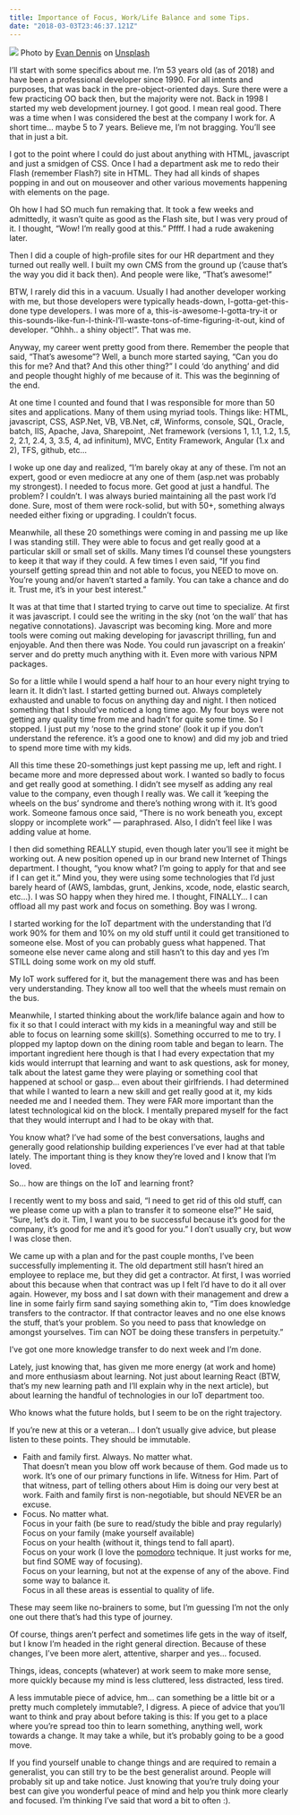 ```yaml
---
title: Importance of Focus, Work/Life Balance and some Tips.
date: "2018-03-03T23:46:37.121Z"
---
```

![](https://cdn-images-1.medium.com/max/1280/0*5Dx0ccSNf9TcUePX.)
<span class="figcaption_hack">Photo by [Evan
Dennis](https://unsplash.com/@evan__bray?utm_source=medium&utm_medium=referral)
on [Unsplash](https://unsplash.com/?utm_source=medium&utm_medium=referral)</span>

I’ll start with some specifics about me. I’m 53 years old (as of 2018) and have
been a professional developer since 1990. For all intents and purposes, that was
back in the pre-object-oriented days. Sure there were a few practicing OO back
then, but the majority were not. Back in 1998 I started my web development
journey. I got good. I mean real good. There was a time when I was considered
the best at the company I work for. A short time… maybe 5 to 7 years. Believe
me, I’m not bragging. You’ll see that in just a bit.

I got to the point where I could do just about anything with HTML, javascript
and just a smidgen of CSS. Once I had a department ask me to redo their Flash
(remember Flash?) site in HTML. They had all kinds of shapes popping in and out
on mouseover and other various movements happening with elements on the page.

Oh how I had SO much fun remaking that. It took a few weeks and admittedly, it
wasn’t quite as good as the Flash site, but I was very proud of it. I thought,
“Wow! I’m really good at this.” Pffff. I had a rude awakening later.

Then I did a couple of high-profile sites for our HR department and they turned
out really well. I built my own CMS from the ground up (’cause that’s the way
you did it back then). And people were like, “That’s awesome!”

BTW, I rarely did this in a vacuum. Usually I had another developer working with
me, but those developers were typically heads-down, I-gotta-get-this-done type
developers. I was more of a, this-is-awesome-I-gotta-try-it or
this-sounds-like-fun-I-think-I’ll-waste-tons-of-time-figuring-it-out, kind of
developer. “Ohhh.. a shiny object!”. That was me.

Anyway, my career went pretty good from there. Remember the people that said,
“That’s awesome”? Well, a bunch more started saying, “Can you do this for me?
And that? And this other thing?” I could ‘do anything’ and did and people
thought highly of me because of it. This was the beginning of the end.

At one time I counted and found that I was responsible for more than 50 sites
and applications. Many of them using myriad tools. Things like: HTML,
javascript, CSS, ASP.Net, VB, VB.Net, c#, Winforms, console, SQL, Oracle, batch,
IIS, Apache, Java, Sharepoint, .Net framework (versions 1, 1.1, 1.2, 1.5, 2,
2.1, 2.4, 3, 3.5, 4, ad infinitum), MVC, Entity Framework, Angular (1.x and 2),
TFS, github, etc...

I woke up one day and realized, “I’m barely okay at any of these. I’m not an
expert, good or even mediocre at any one of them (asp.net was probably my
strongest). I needed to focus more. Get good at just a handful. The problem? I
couldn’t. I was always buried maintaining all the past work I’d done. Sure, most
of them were rock-solid, but with 50+, something always needed either fixing or
upgrading. I couldn’t focus.

Meanwhile, all these 20 somethings were coming in and passing me up like I was
standing still. They were able to focus and get really good at a particular
skill or small set of skills. Many times I’d counsel these youngsters to keep it
that way if they could. A few times I even said, “If you find yourself getting
spread thin and not able to focus, you NEED to move on. You’re young and/or
haven’t started a family. You can take a chance and do it. Trust me, it’s in
your best interest.”

It was at that time that I started trying to carve out time to specialize. At
first it was javascript. I could see the writing in the sky (not ‘on the wall’
that has negative connotations). Javascript was becoming king. More and more
tools were coming out making developing for javascript thrilling, fun and
enjoyable. And then there was Node. You could run javascript on a freakin’
server and do pretty much anything with it. Even more with various NPM packages.

So for a little while I would spend a half hour to an hour every night trying to
learn it. It didn’t last. I started getting burned out. Always completely
exhausted and unable to focus on anything day and night. I then noticed
something that I should’ve noticed a long time ago. My four boys were not
getting any quality time from me and hadn’t for quite some time. So I stopped. I
just put my ‘nose to the grind stone’ (look it up if you don’t understand the
reference. it’s a good one to know) and did my job and tried to spend more time
with my kids.

All this time these 20-somethings just kept passing me up, left and right. I
became more and more depressed about work. I wanted so badly to focus and get
really good at something. I didn’t see myself as adding any real value to the
company, even though I really was. We call it ‘keeping the wheels on the bus’
syndrome and there’s nothing wrong with it. It’s good work. Someone famous once
said, “There is no work beneath you, except sloppy or incomplete work” —
paraphrased. Also, I didn’t feel like I was adding value at home.

I then did something REALLY stupid, even though later you’ll see it might be
working out. A new position opened up in our brand new Internet of Things
department. I thought, “you know what? I’m going to apply for that and see if I
can get it.” Mind you, they were using some technologies that I’d just barely
heard of (AWS, lambdas, grunt, Jenkins, xcode, node, elastic search, etc…). I
was SO happy when they hired me. I thought, FINALLY… I can offload all my past
work and focus on something. Boy was I wrong.

I started working for the IoT department with the understanding that I’d work
90% for them and 10% on my old stuff until it could get transitioned to someone
else. Most of you can probably guess what happened. That someone else never came
along and still hasn’t to this day and yes I’m STILL doing some work on my old
stuff.

My IoT work suffered for it, but the management there was and has been very
understanding. They know all too well that the wheels must remain on the bus.

Meanwhile, I started thinking about the work/life balance again and how to fix
it so that I could interact with my kids in a meaningful way and still be able
to focus on learning some skill(s). Something occurred to me to try. I plopped
my laptop down on the dining room table and began to learn. The important
ingredient here though is that I had every expectation that my kids would
interrupt that learning and want to ask questions, ask for money, talk about the
latest game they were playing or something cool that happened at school or gasp…
even about their girlfriends. I had determined that while I wanted to learn a
new skill and get really good at it, my kids needed me and I needed them. They
were FAR more important than the latest technological kid on the block. I
mentally prepared myself for the fact that they would interrupt and I had to be
okay with that.

You know what? I’ve had some of the best conversations, laughs and generally
good relationship building experiences I’ve ever had at that table lately. The
important thing is they know they’re loved and I know that I’m loved.

So… how are things on the IoT and learning front?

I recently went to my boss and said, “I need to get rid of this old stuff, can
we please come up with a plan to transfer it to someone else?” He said, “Sure,
let’s do it. Tim, I want you to be successful because it’s good for the company,
it’s good for me and it’s good for you.” I don’t usually cry, but wow I was
close then.

We came up with a plan and for the past couple months, I’ve been successfully
implementing it. The old department still hasn’t hired an employee to replace
me, but they did get a contractor. At first, I was worried about this because
when that contract was up I felt I’d have to do it all over again. However, my
boss and I sat down with their management and drew a line in some fairly firm
sand saying something akin to, “Tim does knowledge transfers to the contractor.
If that contractor leaves and no one else knows the stuff, that’s your problem.
So you need to pass that knowledge on amongst yourselves. Tim can NOT be doing
these transfers in perpetuity.”

I’ve got one more knowledge transfer to do next week and I’m done.

Lately, just knowing that, has given me more energy (at work and home) and more
enthusiasm about learning. Not just about learning React (BTW, that’s my new
learning path and I’ll explain why in the next article), but about learning the
handful of technologies in our IoT department too.

Who knows what the future holds, but I seem to be on the right trajectory.

If you’re new at this or a veteran… I don’t usually give advice, but please
listen to these points. They should be immutable.

* Faith and family first. Always. No matter what.<br> That doesn’t mean you blow
off work because of them. God made us to work. It’s one of our primary functions
in life. Witness for Him. Part of that witness, part of telling others about Him
is doing our very best at work. Faith and family first is non-negotiable, but
should NEVER be an excuse.
* Focus. No matter what.<br> Focus in your faith (be sure to read/study the bible
and pray regularly)<br> Focus on your family (make yourself available)<br> Focus
on your health (without it, things tend to fall apart).<br> Focus on your work
(I love the
[pomodoro](https://www.google.com/url?sa=t&rct=j&q=&esrc=s&source=web&cd=4&cad=rja&uact=8&ved=0ahUKEwjl_uT3xNDZAhVF3FMKHSbuDFgQFghTMAM&url=https://en.wikipedia.org/wiki/Pomodoro_Technique&usg=AOvVaw2-nvyY6oBMewQ5_5WD-vmm)
technique. It just works for me, but find SOME way of focusing).<br> Focus on
your learning, but not at the expense of any of the above. Find some way to
balance it.<br> Focus in all these areas is essential to quality of life.

These may seem like no-brainers to some, but I’m guessing I’m not the only one
out there that’s had this type of journey.

Of course, things aren’t perfect and sometimes life gets in the way of itself,
but I know I’m headed in the right general direction. Because of these changes,
I’ve been more alert, attentive, sharper and yes… focused.

Things, ideas, concepts (whatever) at work seem to make more sense, more quickly
because my mind is less cluttered, less distracted, less tired.

A less immutable piece of advice, hm… can something be a little bit or a pretty
much completely immutable?, I digress. A piece of advice that you’ll want to
think and pray about before taking is this: If you get to a place where you’re
spread too thin to learn something, anything well, work towards a change. It may
take a while, but it’s probably going to be a good move.

If you find yourself unable to change things and are required to remain a
generalist, you can still try to be the best generalist around. People will
probably sit up and take notice. Just knowing that you’re truly doing your best
can give you wonderful peace of mind and help you think more clearly and
focused. I’m thinking I’ve said that word a bit to often :).


